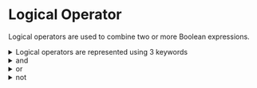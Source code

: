 # Logical Operator

Logical operators are used to combine two or more Boolean expressions.

<details>
  <summary>Logical operators are represented using 3 keywords</summary>
  
  `1. and`

  `2. or`

  `3. Not`
  
</details>

<details>
  <summary> and </summary>
  
  - "and" is binary operator it required 2 operands

</details>

<details>
    <summary> or </summary>
  
  - "or" is binary operator it required 2 operands.
    
</details>

<details>
   <summary> not </summary>
  
- "not" is a unary operator and required one operand.
  
- In applicaton development not operator is used along with other operands

</details>
